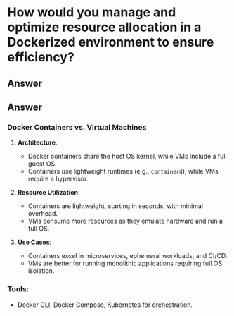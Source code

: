 
# How would you manage and optimize resource allocation in a Dockerized environment to ensure efficiency?

## Answer

## Answer

### Docker Containers vs. Virtual Machines
1. **Architecture**:
   - Docker containers share the host OS kernel, while VMs include a full guest OS.
   - Containers use lightweight runtimes (e.g., `containerd`), while VMs require a hypervisor.

2. **Resource Utilization**:
   - Containers are lightweight, starting in seconds, with minimal overhead.
   - VMs consume more resources as they emulate hardware and run a full OS.

3. **Use Cases**:
   - Containers excel in microservices, ephemeral workloads, and CI/CD.
   - VMs are better for running monolithic applications requiring full OS isolation.

### Tools:
- Docker CLI, Docker Compose, Kubernetes for orchestration.
